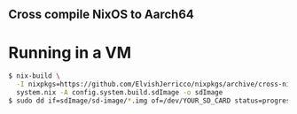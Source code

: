 Cross compile NixOS to Aarch64
---

# Running in a VM

```bash
$ nix-build \
  -I nixpkgs=https://github.com/ElvishJerricco/nixpkgs/archive/cross-nixos-aarch64-2018-08-05.tar.gz \
  system.nix -A config.system.build.sdImage -o sdImage
$ sudo dd if=sdImage/sd-image/*.img of=/dev/YOUR_SD_CARD status=progress
```
